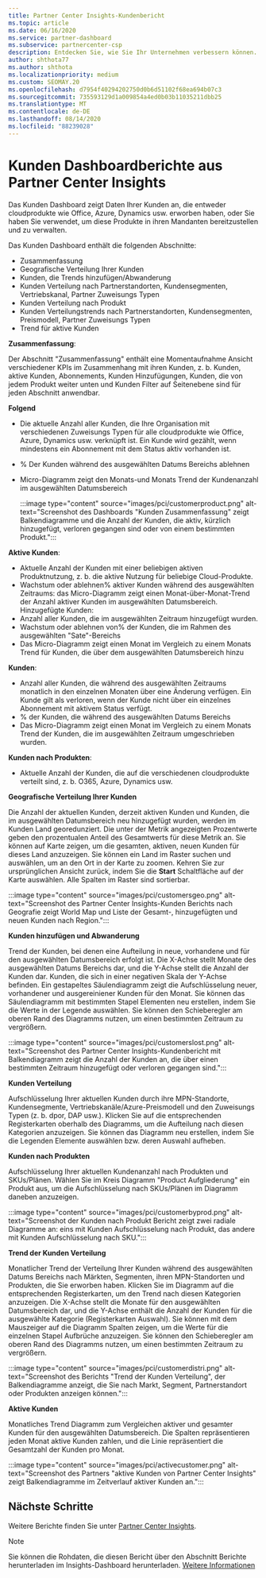 ```yaml
---
title: Partner Center Insights-Kundenbericht
ms.topic: article
ms.date: 06/16/2020
ms.service: partner-dashboard
ms.subservice: partnercenter-csp
description: Entdecken Sie, wie Sie Ihr Unternehmen verbessern können. Sehen Sie sich Ihre spezifischen Kunden Trends nach Geografie, Produkt und anderen Attributen an.
author: shthota77
ms.author: shthota
ms.localizationpriority: medium
ms.custom: SEOMAY.20
ms.openlocfilehash: d7954f40294202750d0b6d51102f68ea694b07c3
ms.sourcegitcommit: 735593129d1a009854a4ed0b03b11035211dbb25
ms.translationtype: MT
ms.contentlocale: de-DE
ms.lasthandoff: 08/14/2020
ms.locfileid: "88239028"
---
```

# <a name="customers-dashboard-reports-from-partner-center-insights"></a>Kunden Dashboardberichte aus Partner Center Insights

Das Kunden Dashboard zeigt Daten Ihrer Kunden an, die entweder cloudprodukte wie Office, Azure, Dynamics usw. erworben haben, oder Sie haben Sie verwendet, um diese Produkte in ihren Mandanten bereitzustellen und zu verwalten. 
 
Das Kunden Dashboard enthält die folgenden Abschnitte: 

- Zusammenfassung  
- Geografische Verteilung Ihrer Kunden 
- Kunden, die Trends hinzufügen/Abwanderung 
- Kunden Verteilung nach Partnerstandorten, Kundensegmenten, Vertriebskanal, Partner Zuweisungs Typen 
- Kunden Verteilung nach Produkt 
- Kunden Verteilungstrends nach Partnerstandorten, Kundensegmenten, Preismodell, Partner Zuweisungs Typen 
- Trend für aktive Kunden 

**Zusammenfassung**:

Der Abschnitt "Zusammenfassung" enthält eine Momentaufnahme Ansicht verschiedener KPIs im Zusammenhang mit ihren Kunden, z. b. Kunden, aktive Kunden, Abonnements, Kunden Hinzufügungen, Kunden, die von jedem Produkt weiter unten und Kunden Filter auf Seitenebene sind für jeden Abschnitt anwendbar.

**Folgend**

- Die aktuelle Anzahl aller Kunden, die Ihre Organisation mit verschiedenen Zuweisungs Typen für alle cloudprodukte wie Office, Azure, Dynamics usw. verknüpft ist. Ein Kunde wird gezählt, wenn mindestens ein Abonnement mit dem Status aktiv vorhanden ist.  
- % Der Kunden während des ausgewählten Datums Bereichs ablehnen 
- Micro-Diagramm zeigt den Monats-und Monats Trend der Kundenanzahl im ausgewählten Datumsbereich

  :::image type="content" source="images/pci/customerproduct.png" alt-text="Screenshot des Dashboards "Kunden Zusammenfassung" zeigt Balkendiagramme und die Anzahl der Kunden, die aktiv, kürzlich hinzugefügt, verloren gegangen sind oder von einem bestimmten Produkt.":::

**Aktive Kunden**:

- Aktuelle Anzahl der Kunden mit einer beliebigen aktiven Produktnutzung, z. b. die aktive Nutzung für beliebige Cloud-Produkte.
- Wachstum oder ablehnen% aktiver Kunden während des ausgewählten Zeitraums: das Micro-Diagramm zeigt einen Monat-über-Monat-Trend der Anzahl aktiver Kunden im ausgewählten Datumsbereich.
Hinzugefügte Kunden:
- Anzahl aller Kunden, die im ausgewählten Zeitraum hinzugefügt wurden.
- Wachstum oder ablehnen von% der Kunden, die im Rahmen des ausgewählten "Sate"-Bereichs
- Das Micro-Diagramm zeigt einen Monat im Vergleich zu einem Monats Trend für Kunden, die über dem ausgewählten Datumsbereich hinzu

**Kunden**:
- Anzahl aller Kunden, die während des ausgewählten Zeitraums monatlich in den einzelnen Monaten über eine Änderung verfügen. Ein Kunde gilt als verloren, wenn der Kunde nicht über ein einzelnes Abonnement mit aktivem Status verfügt. 
- % der Kunden, die während des ausgewählten Datums Bereichs 
- Das Micro-Diagramm zeigt einen Monat im Vergleich zu einem Monats Trend der Kunden, die im ausgewählten Zeitraum umgeschrieben wurden. 
 
**Kunden nach Produkten**:
- Aktuelle Anzahl der Kunden, die auf die verschiedenen cloudprodukte verteilt sind, z. b. O365, Azure, Dynamics usw.  

**Geografische Verteilung Ihrer Kunden**

Die Anzahl der aktuellen Kunden, derzeit aktiven Kunden und Kunden, die im ausgewählten Datumsbereich neu hinzugefügt wurden, werden im Kunden Land georedunziert. Die unter der Metrik angezeigten Prozentwerte geben den prozentualen Anteil des Gesamtwerts für diese Metrik an. Sie können auf Karte zeigen, um die gesamten, aktiven, neuen Kunden für dieses Land anzuzeigen. Sie können ein Land im Raster suchen und auswählen, um an den Ort in der Karte zu zoomen. Kehren Sie zur ursprünglichen Ansicht zurück, indem Sie die **Start** Schaltfläche auf der Karte auswählen. Alle Spalten im Raster sind sortierbar.  

:::image type="content" source="images/pci/customersgeo.png" alt-text="Screenshot des Partner Center Insights-Kunden Berichts nach Geografie zeigt World Map und Liste der Gesamt-, hinzugefügten und neuen Kunden nach Region.":::

**Kunden hinzufügen und Abwanderung**

Trend der Kunden, bei denen eine Aufteilung in neue, vorhandene und für den ausgewählten Datumsbereich erfolgt ist. Die X-Achse stellt Monate des ausgewählten Datums Bereichs dar, und die Y-Achse stellt die Anzahl der Kunden dar. Kunden, die sich in einer negativen Skala der Y-Achse befinden. Ein gestapeltes Säulendiagramm zeigt die Aufschlüsselung neuer, vorhandener und ausgereiniener Kunden für den Monat. Sie können das Säulendiagramm mit bestimmten Stapel Elementen neu erstellen, indem Sie die Werte in der Legende auswählen. Sie können den Schieberegler am oberen Rand des Diagramms nutzen, um einen bestimmten Zeitraum zu vergrößern. 

:::image type="content" source="images/pci/customerslost.png" alt-text="Screenshot des Partner Center Insights-Kundenbericht mit Balkendiagramm zeigt die Anzahl der Kunden an, die über einen bestimmten Zeitraum hinzugefügt oder verloren gegangen sind.":::

**Kunden Verteilung**

Aufschlüsselung Ihrer aktuellen Kunden durch ihre MPN-Standorte, Kundensegmente, Vertriebskanäle/Azure-Preismodell und den Zuweisungs Typen (z. b. dpor, DAP usw.). Klicken Sie auf die entsprechenden Registerkarten oberhalb des Diagramms, um die Aufteilung nach diesen Kategorien anzuzeigen. Sie können das Diagramm neu erstellen, indem Sie die Legenden Elemente auswählen bzw. deren Auswahl aufheben. 

**Kunden nach Produkten**

Aufschlüsselung Ihrer aktuellen Kundenanzahl nach Produkten und SKUs/Plänen. Wählen Sie im Kreis Diagramm "Product Aufgliederung" ein Produkt aus, um die Aufschlüsselung nach SKUs/Plänen im Diagramm daneben anzuzeigen.

:::image type="content" source="images/pci/customerbyprod.png" alt-text="Screenshot der Kunden nach Produkt Bericht zeigt zwei radiale Diagramme an: eins mit Kunden Aufschlüsselung nach Produkt, das andere mit Kunden Aufschlüsselung nach SKU.":::

**Trend der Kunden Verteilung** 

Monatlicher Trend der Verteilung Ihrer Kunden während des ausgewählten Datums Bereichs nach Märkten, Segmenten, ihren MPN-Standorten und Produkten, die Sie erworben haben. Klicken Sie im Diagramm auf die entsprechenden Registerkarten, um den Trend nach diesen Kategorien anzuzeigen. Die X-Achse stellt die Monate für den ausgewählten Datumsbereich dar, und die Y-Achse enthält die Anzahl der Kunden für die ausgewählte Kategorie (Registerkarten Auswahl). Sie können mit dem Mauszeiger auf die Diagramm Spalten zeigen, um die Werte für die einzelnen Stapel Aufbrüche anzuzeigen. Sie können den Schieberegler am oberen Rand des Diagramms nutzen, um einen bestimmten Zeitraum zu vergrößern.   

:::image type="content" source="images/pci/customerdistri.png" alt-text="Screenshot des Berichts "Trend der Kunden Verteilung", der Balkendiagramme anzeigt, die Sie nach Markt, Segment, Partnerstandort oder Produkten anzeigen können.":::

**Aktive Kunden**

Monatliches Trend Diagramm zum Vergleichen aktiver und gesamter Kunden für den ausgewählten Datumsbereich. Die Spalten repräsentieren jeden Monat aktive Kunden zahlen, und die Linie repräsentiert die Gesamtzahl der Kunden pro Monat. 

:::image type="content" source="images/pci/activecustomer.png" alt-text="Screenshot des Partners "aktive Kunden von Partner Center Insights" zeigt Balkendiagramme im Zeitverlauf aktiver Kunden an.":::

## <a name="next-steps"></a>Nächste Schritte

Weitere Berichte finden Sie unter [Partner Center Insights](partner-center-insights.md).

>[!NOTE] 
> Sie können die Rohdaten, die diesen Bericht über den Abschnitt Berichte herunterladen im Insights-Dashboard herunterladen. [Weitere Informationen](pci-download-reports.md) 
